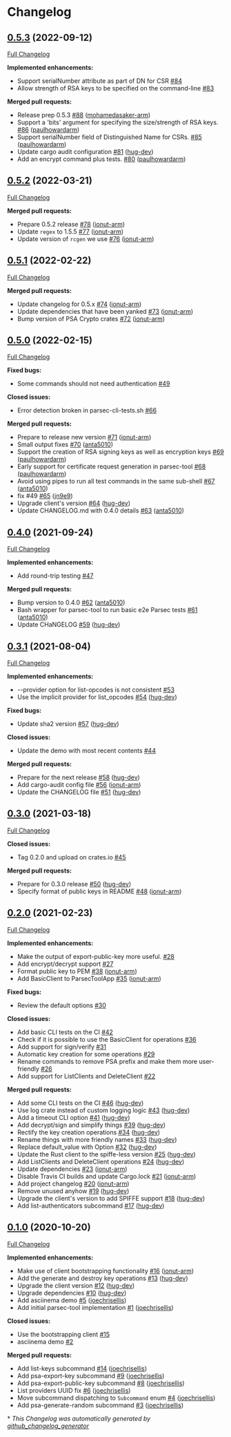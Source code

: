# Changelog

## [0.5.3](https://github.com/parallaxsecond/parsec-tool/tree/0.5.3) (2022-09-12)

[Full Changelog](https://github.com/parallaxsecond/parsec-tool/compare/0.5.2...0.5.3)

**Implemented enhancements:**

- Support serialNumber attribute as part of DN for CSR [\#84](https://github.com/parallaxsecond/parsec-tool/issues/84)
- Allow strength of RSA keys to be specified on the command-line [\#83](https://github.com/parallaxsecond/parsec-tool/issues/83)

**Merged pull requests:**

- Release prep 0.5.3 [\#88](https://github.com/parallaxsecond/parsec-tool/pull/88) ([mohamedasaker-arm](https://github.com/mohamedasaker-arm))
- Support a 'bits' argument for specifying the size/strength of RSA keys. [\#86](https://github.com/parallaxsecond/parsec-tool/pull/86) ([paulhowardarm](https://github.com/paulhowardarm))
- Support serialNumber field of Distinguished Name for CSRs. [\#85](https://github.com/parallaxsecond/parsec-tool/pull/85) ([paulhowardarm](https://github.com/paulhowardarm))
- Update cargo audit configuration [\#81](https://github.com/parallaxsecond/parsec-tool/pull/81) ([hug-dev](https://github.com/hug-dev))
- Add an encrypt command plus tests. [\#80](https://github.com/parallaxsecond/parsec-tool/pull/80) ([paulhowardarm](https://github.com/paulhowardarm))

## [0.5.2](https://github.com/parallaxsecond/parsec-tool/tree/0.5.2) (2022-03-21)

[Full Changelog](https://github.com/parallaxsecond/parsec-tool/compare/0.5.1...0.5.2)

**Merged pull requests:**

- Prepare 0.5.2 release [\#78](https://github.com/parallaxsecond/parsec-tool/pull/78) ([ionut-arm](https://github.com/ionut-arm))
- Update `regex` to 1.5.5 [\#77](https://github.com/parallaxsecond/parsec-tool/pull/77) ([ionut-arm](https://github.com/ionut-arm))
- Update version of `rcgen` we use [\#76](https://github.com/parallaxsecond/parsec-tool/pull/76) ([ionut-arm](https://github.com/ionut-arm))

## [0.5.1](https://github.com/parallaxsecond/parsec-tool/tree/0.5.1) (2022-02-22)

[Full Changelog](https://github.com/parallaxsecond/parsec-tool/compare/0.5.0...0.5.1)

**Merged pull requests:**

- Update changelog for 0.5.x [\#74](https://github.com/parallaxsecond/parsec-tool/pull/74) ([ionut-arm](https://github.com/ionut-arm))
- Update dependencies that have been yanked [\#73](https://github.com/parallaxsecond/parsec-tool/pull/73) ([ionut-arm](https://github.com/ionut-arm))
- Bump version of PSA Crypto crates [\#72](https://github.com/parallaxsecond/parsec-tool/pull/72) ([ionut-arm](https://github.com/ionut-arm))

## [0.5.0](https://github.com/parallaxsecond/parsec-tool/tree/0.5.0) (2022-02-15)

[Full Changelog](https://github.com/parallaxsecond/parsec-tool/compare/0.4.0...0.5.0)

**Fixed bugs:**

- Some commands should not need authentication [\#49](https://github.com/parallaxsecond/parsec-tool/issues/49)

**Closed issues:**

- Error detection broken in parsec-cli-tests.sh  [\#66](https://github.com/parallaxsecond/parsec-tool/issues/66)

**Merged pull requests:**

- Prepare to release new version [\#71](https://github.com/parallaxsecond/parsec-tool/pull/71) ([ionut-arm](https://github.com/ionut-arm))
- Small output fixes [\#70](https://github.com/parallaxsecond/parsec-tool/pull/70) ([anta5010](https://github.com/anta5010))
- Support the creation of RSA signing keys as well as encryption keys [\#69](https://github.com/parallaxsecond/parsec-tool/pull/69) ([paulhowardarm](https://github.com/paulhowardarm))
- Early support for certificate request generation in parsec-tool [\#68](https://github.com/parallaxsecond/parsec-tool/pull/68) ([paulhowardarm](https://github.com/paulhowardarm))
- Avoid using pipes to run all test commands in the same sub-shell [\#67](https://github.com/parallaxsecond/parsec-tool/pull/67) ([anta5010](https://github.com/anta5010))
- fix \#49 [\#65](https://github.com/parallaxsecond/parsec-tool/pull/65) ([jn9e9](https://github.com/jn9e9))
- Upgrade client's version [\#64](https://github.com/parallaxsecond/parsec-tool/pull/64) ([hug-dev](https://github.com/hug-dev))
- Update CHANGELOG.md with 0.4.0 details [\#63](https://github.com/parallaxsecond/parsec-tool/pull/63) ([anta5010](https://github.com/anta5010))

## [0.4.0](https://github.com/parallaxsecond/parsec-tool/tree/0.4.0) (2021-09-24)

[Full Changelog](https://github.com/parallaxsecond/parsec-tool/compare/0.3.1...0.4.0)

**Implemented enhancements:**

- Add round-trip testing [\#47](https://github.com/parallaxsecond/parsec-tool/issues/47)

**Merged pull requests:**

- Bump version to 0.4.0 [\#62](https://github.com/parallaxsecond/parsec-tool/pull/62) ([anta5010](https://github.com/anta5010))
- Bash wrapper for parsec-tool to run basic e2e Parsec tests [\#61](https://github.com/parallaxsecond/parsec-tool/pull/61) ([anta5010](https://github.com/anta5010))
- Update CHaNGELOG [\#59](https://github.com/parallaxsecond/parsec-tool/pull/59) ([hug-dev](https://github.com/hug-dev))

## [0.3.1](https://github.com/parallaxsecond/parsec-tool/tree/0.3.1) (2021-08-04)

[Full Changelog](https://github.com/parallaxsecond/parsec-tool/compare/0.3.0...0.3.1)

**Implemented enhancements:**

- --provider option for list-opcodes is not consistent [\#53](https://github.com/parallaxsecond/parsec-tool/issues/53)
- Use the implicit provider for list\_opcodes [\#54](https://github.com/parallaxsecond/parsec-tool/pull/54) ([hug-dev](https://github.com/hug-dev))

**Fixed bugs:**

- Update sha2 version [\#57](https://github.com/parallaxsecond/parsec-tool/pull/57) ([hug-dev](https://github.com/hug-dev))

**Closed issues:**

- Update the demo with most recent contents [\#44](https://github.com/parallaxsecond/parsec-tool/issues/44)

**Merged pull requests:**

- Prepare for the next release [\#58](https://github.com/parallaxsecond/parsec-tool/pull/58) ([hug-dev](https://github.com/hug-dev))
- Add cargo-audit config file [\#56](https://github.com/parallaxsecond/parsec-tool/pull/56) ([ionut-arm](https://github.com/ionut-arm))
- Update the CHANGELOG file [\#51](https://github.com/parallaxsecond/parsec-tool/pull/51) ([hug-dev](https://github.com/hug-dev))

## [0.3.0](https://github.com/parallaxsecond/parsec-tool/tree/0.3.0) (2021-03-18)

[Full Changelog](https://github.com/parallaxsecond/parsec-tool/compare/0.2.0...0.3.0)

**Closed issues:**

- Tag 0.2.0 and upload on crates.io [\#45](https://github.com/parallaxsecond/parsec-tool/issues/45)

**Merged pull requests:**

- Prepare for 0.3.0 release [\#50](https://github.com/parallaxsecond/parsec-tool/pull/50) ([hug-dev](https://github.com/hug-dev))
- Specify format of public keys in README [\#48](https://github.com/parallaxsecond/parsec-tool/pull/48) ([ionut-arm](https://github.com/ionut-arm))

## [0.2.0](https://github.com/parallaxsecond/parsec-tool/tree/0.2.0) (2021-02-23)

[Full Changelog](https://github.com/parallaxsecond/parsec-tool/compare/0.1.0...0.2.0)

**Implemented enhancements:**

- Make the output of export-public-key more useful. [\#28](https://github.com/parallaxsecond/parsec-tool/issues/28)
- Add encrypt/decrypt support [\#27](https://github.com/parallaxsecond/parsec-tool/issues/27)
- Format public key to PEM [\#38](https://github.com/parallaxsecond/parsec-tool/pull/38) ([ionut-arm](https://github.com/ionut-arm))
- Add BasicClient to ParsecToolApp [\#35](https://github.com/parallaxsecond/parsec-tool/pull/35) ([ionut-arm](https://github.com/ionut-arm))

**Fixed bugs:**

- Review the default options [\#30](https://github.com/parallaxsecond/parsec-tool/issues/30)

**Closed issues:**

- Add basic CLI tests on the CI [\#42](https://github.com/parallaxsecond/parsec-tool/issues/42)
- Check if it is possible to use the BasicClient for operations [\#36](https://github.com/parallaxsecond/parsec-tool/issues/36)
- Add support for sign/verify [\#31](https://github.com/parallaxsecond/parsec-tool/issues/31)
- Automatic key creation for some operations [\#29](https://github.com/parallaxsecond/parsec-tool/issues/29)
- Rename commands to remove PSA prefix and make them more user-friendly [\#26](https://github.com/parallaxsecond/parsec-tool/issues/26)
- Add support for ListClients and DeleteClient [\#22](https://github.com/parallaxsecond/parsec-tool/issues/22)

**Merged pull requests:**

- Add some CLI tests on the CI [\#46](https://github.com/parallaxsecond/parsec-tool/pull/46) ([hug-dev](https://github.com/hug-dev))
- Use log crate instead of custom logging logic [\#43](https://github.com/parallaxsecond/parsec-tool/pull/43) ([hug-dev](https://github.com/hug-dev))
- Add a timeout CLI option [\#41](https://github.com/parallaxsecond/parsec-tool/pull/41) ([hug-dev](https://github.com/hug-dev))
- Add decrypt/sign and simplify things [\#39](https://github.com/parallaxsecond/parsec-tool/pull/39) ([hug-dev](https://github.com/hug-dev))
- Rectify the key creation operations [\#34](https://github.com/parallaxsecond/parsec-tool/pull/34) ([hug-dev](https://github.com/hug-dev))
- Rename things with more friendly names [\#33](https://github.com/parallaxsecond/parsec-tool/pull/33) ([hug-dev](https://github.com/hug-dev))
- Replace default\_value with Option [\#32](https://github.com/parallaxsecond/parsec-tool/pull/32) ([hug-dev](https://github.com/hug-dev))
- Update the Rust client to the spiffe-less version [\#25](https://github.com/parallaxsecond/parsec-tool/pull/25) ([hug-dev](https://github.com/hug-dev))
- Add ListClients and DeleteClient operations [\#24](https://github.com/parallaxsecond/parsec-tool/pull/24) ([hug-dev](https://github.com/hug-dev))
- Update dependencies [\#23](https://github.com/parallaxsecond/parsec-tool/pull/23) ([ionut-arm](https://github.com/ionut-arm))
- Disable Travis CI builds and update Cargo.lock [\#21](https://github.com/parallaxsecond/parsec-tool/pull/21) ([ionut-arm](https://github.com/ionut-arm))
- Add project changelog [\#20](https://github.com/parallaxsecond/parsec-tool/pull/20) ([ionut-arm](https://github.com/ionut-arm))
- Remove unused anyhow [\#19](https://github.com/parallaxsecond/parsec-tool/pull/19) ([hug-dev](https://github.com/hug-dev))
- Upgrade the client's version to add SPIFFE support [\#18](https://github.com/parallaxsecond/parsec-tool/pull/18) ([hug-dev](https://github.com/hug-dev))
- Add list-authenticators subcommand [\#17](https://github.com/parallaxsecond/parsec-tool/pull/17) ([hug-dev](https://github.com/hug-dev))

## [0.1.0](https://github.com/parallaxsecond/parsec-tool/tree/0.1.0) (2020-10-20)

[Full Changelog](https://github.com/parallaxsecond/parsec-tool/compare/d36eb9f5d2e57fc29924c7e32c11da0c66b4ba4e...0.1.0)

**Implemented enhancements:**

- Make use of client bootstrapping functionality [\#16](https://github.com/parallaxsecond/parsec-tool/pull/16) ([ionut-arm](https://github.com/ionut-arm))
- Add the generate and destroy key operations [\#13](https://github.com/parallaxsecond/parsec-tool/pull/13) ([hug-dev](https://github.com/hug-dev))
- Upgrade the client version [\#12](https://github.com/parallaxsecond/parsec-tool/pull/12) ([hug-dev](https://github.com/hug-dev))
- Upgrade dependencies [\#10](https://github.com/parallaxsecond/parsec-tool/pull/10) ([hug-dev](https://github.com/hug-dev))
- Add asciinema demo [\#5](https://github.com/parallaxsecond/parsec-tool/pull/5) ([joechrisellis](https://github.com/joechrisellis))
- Add initial parsec-tool implementation [\#1](https://github.com/parallaxsecond/parsec-tool/pull/1) ([joechrisellis](https://github.com/joechrisellis))

**Closed issues:**

- Use the bootstrapping client [\#15](https://github.com/parallaxsecond/parsec-tool/issues/15)
- asciinema demo [\#2](https://github.com/parallaxsecond/parsec-tool/issues/2)

**Merged pull requests:**

- Add list-keys subcommand [\#14](https://github.com/parallaxsecond/parsec-tool/pull/14) ([joechrisellis](https://github.com/joechrisellis))
- Add psa-export-key subcommand [\#9](https://github.com/parallaxsecond/parsec-tool/pull/9) ([joechrisellis](https://github.com/joechrisellis))
- Add psa-export-public-key subcommand [\#8](https://github.com/parallaxsecond/parsec-tool/pull/8) ([joechrisellis](https://github.com/joechrisellis))
- List providers UUID fix [\#6](https://github.com/parallaxsecond/parsec-tool/pull/6) ([joechrisellis](https://github.com/joechrisellis))
- Move subcommand dispatching to `Subcommand` enum [\#4](https://github.com/parallaxsecond/parsec-tool/pull/4) ([joechrisellis](https://github.com/joechrisellis))
- Add psa-generate-random subcommand [\#3](https://github.com/parallaxsecond/parsec-tool/pull/3) ([joechrisellis](https://github.com/joechrisellis))



\* *This Changelog was automatically generated by [github_changelog_generator](https://github.com/github-changelog-generator/github-changelog-generator)*
